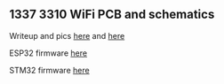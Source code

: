 ## 1337 3310 WiFi PCB and schematics

Writeup and pics [here](http://www.mastrogippo.it/2018/07/more-adventures-with-nokia-3310-teaser/) and [here](http://www.mastrogippo.it/2018/07/1337-3310-wifi-hardware-design/)

ESP32 firmware [here](https://github.com/IHCcamp/ihc-badge-esp32)

STM32 firmware [here](https://github.com/IHCcamp/ihc-badge-STM32)
